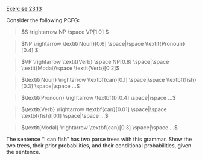 [Exercise 23.13](ex_13/)

Consider the following PCFG:

> $S \rightarrow NP \space VP[1.0] $

> $NP \rightarrow \textit{Noun}[0.6] \space|\space \textit{Pronoun}[0.4] $

> $VP \rightarrow \textit{Verb} \space NP[0.8] \space|\space \textit{Modal}\space \textit{Verb}[0.2]$

> $\textit{Noun} \rightarrow \textbf{can}[0.1] \space|\space \textbf{fish}[0.3] \space|\space ...$

> $\textit{Pronoun} \rightarrow \textbf{I}[0.4] \space|\space ...$

> $\textit{Verb} \rightarrow \textbf{can}[0.01] \space|\space \textbf{fish}[0.1] \space|\space ...$

> $\textit{Modal} \rightarrow \textbf{can}[0.3] \space|\space ...$

The sentence “I can fish” has two parse trees with this grammar. Show
the two trees, their prior probabilities, and their conditional
probabilities, given the sentence.
